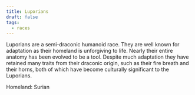 ```yaml
---
title: Luporians
draft: false
tags:
  - races
---
```

 Luporians are a semi-draconic humanoid race. They are well known for adaptation as their homeland is unforgiving to life. Nearly their entire anatomy has been evolved to be a tool. Despite much adaptation they have retained many traits from their draconic origin, such as their fire breath and their horns, both of which have become culturally significant to the Luporians.

Homeland: Surian